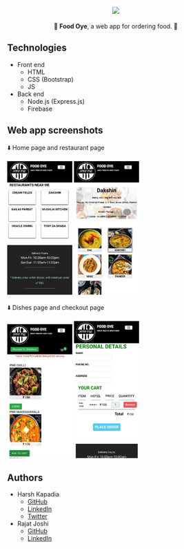 <p align="center">
  <img src="https://firebasestorage.googleapis.com/v0/b/food-oye-d8e3b.appspot.com/o/app%2Flogo.jpg?alt=media&token=f1e1382d-ec30-4a65-a448-f19667050efe" width=20% />
  <br />
  <br />
  🍴 <b>Food Oye</b>, a web app for ordering food. 🍴
</p>

## Technologies

- Front end
   - HTML
   - CSS (Bootstrap)
   - JS
- Back end
   - Node.js (Express.js)
   - Firebase

## Web app screenshots

:arrow_down: Home page and restaurant page
<br />
<br />
<img src="./web_app_images/home_page.jpg" width=30% /> <img src="./web_app_images/restaurant.jpg" width=30% />
<br />
<br />
:arrow_down: Dishes page and checkout page
<br />
<br />
<img src="./web_app_images/dishes.jpg" width=30% /> <img src="./web_app_images/checkout.jpg" width=30% />

## Authors

- Harsh Kapadia
   - [GitHub](https://github.com/HarshKapadia2)
   - [LinkedIn](https://www.linkedin.com/in/harshgkapadia/)
   - [Twitter](https://twitter.com/harshgkapadia)
- Rajat Joshi
   - [GitHub](https://github.com/rajatrjoshi/)
   - [LinkedIn](https://www.linkedin.com/in/rajat-joshi-5a7070190/)
